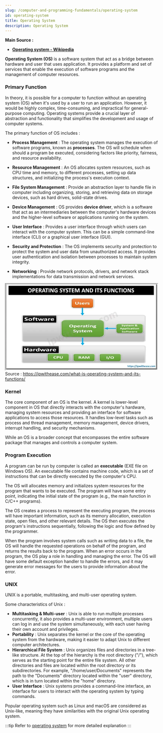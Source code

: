 ```yaml
---
slug: /computer-and-programming-fundamentals/operating-system
id: operating-system
title: Operating System
description: Operating System
---
```


**Main Source :**

- **[Operating system - Wikipedia](https://en.wikipedia.org/wiki/Operating_system)**

**Operating System (OS)** is a software system that act as a bridge between hardware and user that uses application. It provides a platform and set of services that enable the execution of software programs and the management of computer resources.

### Primary Function

In theory, it is possible for a computer to function without an operating system (OS) when it's used by a user to run an application. However, it would be highly complex, time-consuming, and impractical for general-purpose computing. Operating systems provide a crucial layer of abstraction and functionality that simplifies the development and usage of computer systems.

The primary function of OS includes :

- **Process Management** : The operating system manages the execution of software programs, known as **processes**. The OS will schedule when should a program be executed, considering factors like priority, fairness, and resource availability.

- **Resource Management** : An OS allocates system resources, such as CPU time and memory, to different processes, setting up data structures, and initializing the process's execution context.

- **File System Management** : Provide an abstraction layer to handle file in computer including organizing, storing, and retrieving data on storage devices, such as hard drives, solid-state drives.

- **Device Management** : OS provides **device driver**, which is a software that act as an intermediaries between the computer's hardware devices and the higher-level software or applications running on the system.

- **User Interface** : Provides a user interface through which users can interact with the computer system. This can be a simple command-line interface (CLI) or a graphical user interface (GUI).

- **Security and Protection** : The OS implements security and protection to protect the system and user data from unauthorized access. It provides user authentication and isolation between processes to maintain system integrity.

- **Networking** : Provide network protocols, drivers, and network stack implementations for data transmission and network services.

![OS function in computer](./os-function.png)  
Source : https://ipwithease.com/what-is-operating-system-and-its-functions/

### Kernel

The core component of an OS is the kernel. A kernel is lower-level component in OS that directly interacts with the computer's hardware, managing system resources and providing an interface for software applications to access those resources. It handles low-level tasks such as process and thread management, memory management, device drivers, interrupt handling, and security mechanisms.

While an OS is a broader concept that encompasses the entire software package that manages and controls a computer system.

### Program Execution

A program can be run by computer is called an **executable** (EXE file on Windows OS). An executable file contains machine code, which is a set of instructions that can be directly executed by the computer's CPU.

The OS will allocates memory and initializes system resources for the program that wants to be executed. The program will have some entry point, indicating the initial state of the program (e.g., the main function in C/C++ programs).

The OS creates a process to represent the executing program, the process will have important information, such as its memory allocation, execution state, open files, and other relevant details. The OS then executes the program's instructions sequentially, following the logic and flow defined by the programmer.

When the program involves system calls such as writing data to a file, the OS will handle the requested operations on behalf of the program, and returns the results back to the program. When an error occurs in the program, the OS play a role in handling and managing the error. The OS will have some default exception handler to handle the errors, and it may generate error messages for the users to provide information about the error.

### UNIX

UNIX is a portable, multitasking, and multi-user operating system.

Some characteristics of Unix :

- **Multitasking & Multi-user** : Unix is able to run multiple processes concurrently, it also provides a multi-user environment, multiple users can log in and use the system simultaneously, with each user having their own account and privileges.
- **Portability** : Unix separates the kernel or the core of the operating system from the hardware, making it easier to adapt Unix to different computer architectures.
- **Hierarchical File System** : Unix organizes files and directories in a tree-like structure. At the top of the hierarchy is the root directory ("/"), which serves as the starting point for the entire file system. All other directories and files are located within the root directory or its subdirectories. For example, "/home/user/Documents" represents the path to the "Documents" directory located within the "user" directory, which is in turn located within the "home" directory.
- **User Interface** : Unix systems provides a command-line interface, an interface for users to interact with the operating system by typing commands.

Popular operating system such as Linux and macOS are considered as Unix-like, meaning they have similarities with the original Unix operating system.

:::tip
Refer to [operating system](/operating-system) for more detailed explanation
:::
